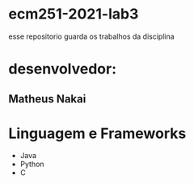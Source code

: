 # ecm251-2021-lab3
esse repositorio guarda os trabalhos da disciplina

# desenvolvedor:
## Matheus Nakai

# Linguagem e Frameworks
- Java
- Python
- C
